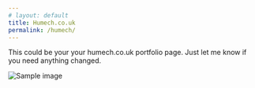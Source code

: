 ```yaml
---
# layout: default
title: Humech.co.uk
permalink: /humech/
---
```


This could be your your humech.co.uk portfolio page. Just let me know if you need anything changed. 

![Sample image](https://source.unsplash.com/random/780x360 "a title")

